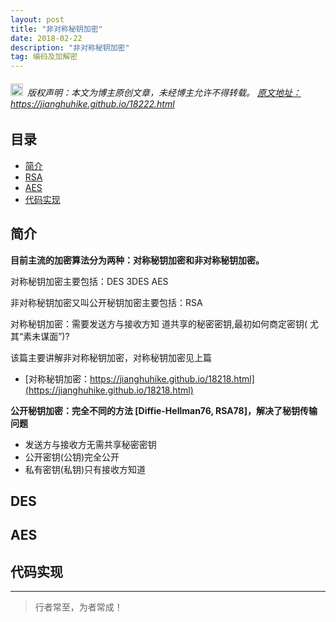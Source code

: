 ```yaml
---
layout: post
title: "非对称秘钥加密"
date: 2018-02-22 
description: "非对称秘钥加密"
tag: 编码及加解密
---
```



<h6>
  <img src="https://robotkang-1257995526.cos.ap-chengdu.myqcloud.com/icon/copyright.png" alt="copyright" style="display:inline;margin-bottom: -5px;" width="20" height="20"> 版权声明：本文为博主原创文章，未经博主允许不得转载。

  <a target="_blank" href="https://jianghuhike.github.io/18222.html">
  原文地址：https://jianghuhike.github.io/18222.html 
  </a>
</h6>



## 目录
* [简介](#content0)
* [RSA](#content1)
* [AES](#content2)
* [代码实现](#content3)



## <a id="content0"></a> 简介
**目前主流的加密算法分为两种：对称秘钥加密和非对称秘钥加密。**

对称秘钥加密主要包括：DES 3DES AES

非对称秘钥加密又叫公开秘钥加密主要包括：RSA

对称秘钥加密：需要发送方与接收方知 道共享的秘密密钥,最初如何商定密钥( 尤其“素未谋面”)?

该篇主要讲解非对称秘钥加密，对称秘钥加密见上篇   
- [对称秘钥加密：https://jianghuhike.github.io/18218.html](https://jianghuhike.github.io/18218.html)   

**公开秘钥加密：完全不同的方法 [Diffie-Hellman76, RSA78]，解决了秘钥传输问题**
- 发送方与接收方无需共享秘密密钥
- 公开密钥(公钥)完全公开
- 私有密钥(私钥)只有接收方知道
 






## <a id="content1"></a> DES



## <a id="content1"></a> AES

## <a id="content1"></a> 代码实现





----------
>  行者常至，为者常成！


